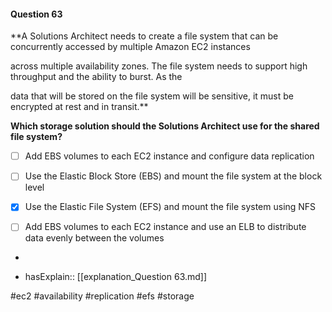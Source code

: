 #### Question  63


**A Solutions Architect needs to create a file system that can be concurrently accessed by multiple Amazon EC2 instances

across multiple availability zones. The file system needs to support high throughput and the ability to burst. As the

data that will be stored on the file system will be sensitive, it must be encrypted at rest and in transit.**


**Which storage solution should the Solutions Architect use for the shared file system?**


- [ ] Add EBS volumes to each EC2 instance and configure data replication


- [ ] Use the Elastic Block Store (EBS) and mount the file system at the block level


- [x] Use the Elastic File System (EFS) and mount the file system using NFS


- [ ] Add EBS volumes to each EC2 instance and use an ELB to distribute data evenly between the volumes


*

- hasExplain:: [[explanation_Question  63.md]]

#ec2 #availability #replication #efs #storage 